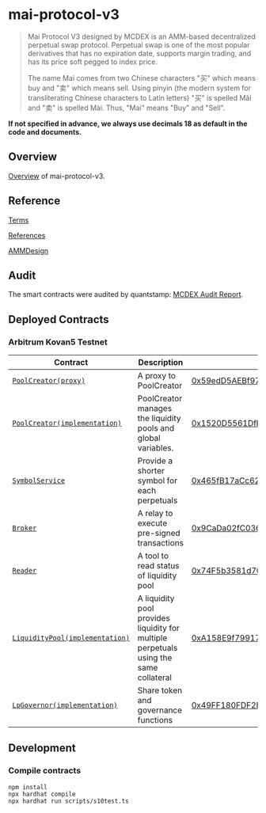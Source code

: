 # mai-protocol-v3

> Mai Protocol V3 designed by MCDEX is an AMM-based decentralized perpetual swap protocol. Perpetual swap is one of the most popular derivatives that has no expiration date, supports margin trading, and has its price soft pegged to index price.
>
> The name Mai comes from two Chinese characters "买" which means buy and "卖" which means sell. Using pinyin (the modern system for transliterating Chinese characters to Latin letters) "买" is spelled Mǎi and "卖" is spelled Mài. Thus, "Mai" means "Buy" and "Sell".

**If not specified in advance, we always use decimals 18 as default in the code and documents.**

## Overview
[Overview](./contracts/Readme.md) of mai-protocol-v3.

## Reference
[Terms](./docs/term.md)

[References](https://mcdex.io/references/)

[AMMDesign](https://mcdexio.github.io/documents/en/Shared-Liquidity-AMM-of-MAI-PROTOCOL-v3.pdf)

## Audit

The smart contracts were audited by quantstamp: [MCDEX Audit Report](https://certificate.quantstamp.com/full/mcdex).

## Deployed Contracts

### Arbitrum Kovan5 Testnet

|Contract|Description|Address|
|---|---|---|
|[`PoolCreator(proxy)`](https://github.com/OpenZeppelin/openzeppelin-contracts/blob/v3.4.0/contracts/proxy/TransparentUpgradeableProxy.sol) |A proxy to PoolCreator |[0x59edD5AEBf97955F53a094B49221E63F544ddA5a](https://explorer5.arbitrum.io/#/address/0x59edD5AEBf97955F53a094B49221E63F544ddA5a)|
|[`PoolCreator(implementation)`](contracts/factory/PoolCreator.sol) |PoolCreator manages the liquidity pools and global variables. |[0x1520D5561Dfb209c6dF5149CB6146f6B18d7ad2a](https://explorer5.arbitrum.io/#/address/0x1520D5561Dfb209c6dF5149CB6146f6B18d7ad2a)|
|[`SymbolService`](contracts/symbolService/SymbolService.sol) |Provide a shorter symbol for each perpetuals |[0x465fB17aCc62Efd26D5B3bE9B3FFC984Cebd03d1](https://explorer5.arbitrum.io/#/address/0x465fB17aCc62Efd26D5B3bE9B3FFC984Cebd03d1)|
|[`Broker`](contracts/broker/Broker.sol) |A relay to execute pre-signed transactions |[0x9CaDa02fC03671EA66BaAC7929Cb769214621947](https://explorer5.arbitrum.io/#/address/0x9CaDa02fC03671EA66BaAC7929Cb769214621947)|
|[`Reader`](contracts/reader/Reader.sol) |A tool to read status of liquidity pool |[0x74F5b3581d70FfdEcE47090E568a8743f9659787](https://explorer5.arbitrum.io/#/address/0x74F5b3581d70FfdEcE47090E568a8743f9659787)|
|[`LiquidityPool(implementation)`](contracts/LiquidityPool.sol) |A liquidity pool provides liquidity for multiple perpetuals using the same collateral |[0xA158E9f79917892Ce3E7735B3B946a5e06157409](https://explorer5.arbitrum.io/#/address/0xA158E9f79917892Ce3E7735B3B946a5e06157409)|
|[`LpGovernor(implementation)`](contracts/LiquidityPool.sol) |Share token and governance functions |[0x49FF180FDF2D473F7a38eC53741d7631147DDDa3](https://explorer5.arbitrum.io/#/address/0x49FF180FDF2D473F7a38eC53741d7631147DDDa3)|

## Development
### Compile contracts
```
npm install
npx hardhat compile
npx hardhat run scripts/s10test.ts
```
